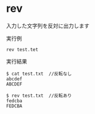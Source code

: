[](ファイル名はコマンド名.md)
# rev
入力した文字列を反対に出力します

  実行例 [](変更しない)
  
  ```
  rev test.tet
  ```


  実行結果　[](変更しない)


  ```
  $ cat test.txt  //反転なし
  abcdef
  ABCDEF

  $ rev test.txt  //反転あり
  fedcba
  FEDCBA
  ```

